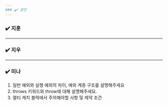 ```yaml
---
### ✔️ 광민
---
```


### ✔️ 지훈

---

### ✔️ 지우



---

### ✔️ 미나
1. 일반 예외와 실행 예외의 차이, 예외 계층 구조를 설명해주세요
2. throws 키워드와 throw에 대해 설명해주세요.
3. 멀티 캐치 블럭에서 주의해야할 사항 및 제약 조건
